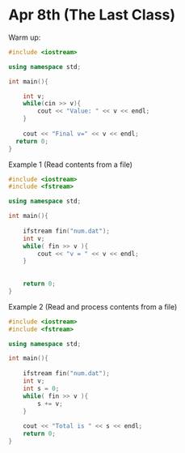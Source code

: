 # Apr 8th (The Last Class)

Warm up:
```C++
#include <iostream>

using namespace std;

int main(){

	int v;
	while(cin >> v){
		cout << "Value: " << v << endl;
	}
	
	cout << "Final v=" << v << endl;
  return 0;
}

```

Example 1 (Read contents from a file)
```C++
#include <iostream>
#include <fstream>

using namespace std;

int main(){
	
	ifstream fin("num.dat");
	int v;
	while( fin >> v ){
		cout << "v = " << v << endl;
	}
	
	
	return 0;
}
```

Example 2 (Read and process contents from a file)
```C++
#include <iostream>
#include <fstream>

using namespace std;

int main(){
	
	ifstream fin("num.dat");
	int v;
	int s = 0;
	while( fin >> v ){
		s += v;
	}
	
	cout << "Total is " << s << endl;
	return 0;
}
```
